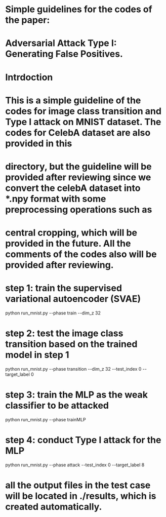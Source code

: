 # Simple guidelines for the codes of the paper:
# Adversarial Attack Type I: Generating False Positives.

# Intrdoction
#    This is a simple guideline of the codes for image class transition and Type I attack on MNIST dataset. The codes for CelebA dataset are also provided in this 
#  directory, but the guideline will be provided after reviewing since we convert the celebA dataset into *.npy format with some preprocessing operations such as 
#  central cropping, which will be provided in the future. All the comments of the codes also will be provided after reviewing. 

# step 1: train the supervised variational autoencoder (SVAE)
python run_mnist.py --phase train --dim_z 32

# step 2: test the image class transition based on the trained model in step 1
python run_mnist.py --phase transition --dim_z 32 --test_index 0 --target_label 0

# step 3: train the MLP as the weak classifier to be attacked
python run_mnist.py --phase trainMLP

# step 4: conduct Type I attack for the MLP
python run_mnist.py --phase attack --test_index 0 --target_label 8

# all the output files in the test case will be located in ./results, which is created automatically.